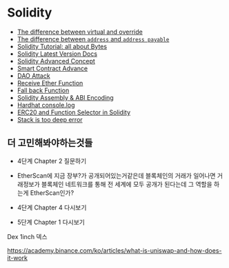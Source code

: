 # Solidity

- [The difference between virtual and override](https://ethereum.stackexchange.com/questions/78572/what-are-the-virtual-and-override-keywords-in-solidity)
- [The difference between `address` and `address payable`](https://ethereum.stackexchange.com/questions/64108/whats-the-difference-between-address-and-address-payable)
- [Solidity Tutorial: all about Bytes](https://jeancvllr.medium.com/solidity-tutorial-all-about-bytes-9d88fdb22676)
- [Solidity Latest Version Docs](https://docs.soliditylang.org/en/latest/index.html)
- [Solidity Advanced Concept](https://velog.io/@dandev_sw/3-Crypto-Zombies-%EA%B3%A0%EA%B8%89-%EC%86%94%EB%A6%AC%EB%94%94%ED%8B%B0-%EA%B0%9C%EB%85%90)
- [Smart Contract Advance](https://www.youtube.com/watch?v=Eu5XWH71bsI&t=3741s)
- [DAO Attack](https://hackingdistributed.com/2016/06/18/analysis-of-the-dao-exploit/)
- [Receive Ether Function](https://docs.soliditylang.org/en/v0.8.11/contracts.html#receive-ether-function)
- [Fall back Function](https://docs.soliditylang.org/en/v0.8.11/contracts.html#fallback-function)
- [Solidity Assembly & ABI Encoding](https://medium.com/onther-tech/solidity-assembly-abi-encoding-db8f79d1c1a1)
- [Hardhat console.log](https://github.com/nomiclabs/hardhat/blob/master/packages/hardhat-core/console.sol)
- [ERC20 and Function Selector in Solidity](https://taeyonghwang.github.io/ethereum/ethereum-erc20-function-selector/#:~:text=%EC%97%AC%EA%B8%B0%EC%84%9C%20function%20selector%EB%9E%80%20%ED%95%A8%EC%88%98,%EC%BD%94%EB%93%9C%EB%8F%84%20%EC%83%9D%EC%84%B1%ED%95%98%EC%A7%80%20%EC%95%8A%EB%8A%94%EB%8B%A4.)
- [Stack is too deep error](https://medium.com/1milliondevs/compilererror-stack-too-deep-try-removing-local-variables-solved-a6bcecc16231)















## 더 고민해봐야하는것들
- 4단계 Chapter 2 질문하기
- EtherScan에 지금 장부?가 공개되어있는거같은데 블록체인의 거래가 일어나면 거래정보가 블록체인 네트워크를 통해 전 세계에 모두 공개가 된다는데 그 역할을 하는게 EtherScan인가?
- 4단계 Chapter 4 다시보기

- 5단계 Chapter 1 다시보기

Dex 1inch 덱스

https://academy.binance.com/ko/articles/what-is-uniswap-and-how-does-it-work
